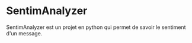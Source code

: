 # SentimAnalyzer
SentimAnalyzer est un projet en python qui permet de savoir le sentiment d'un message.
